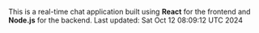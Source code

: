 This is a real-time chat application built using **React** for the frontend and **Node.js** for the backend.
Last updated: Sat Oct 12 08:09:12 UTC 2024
